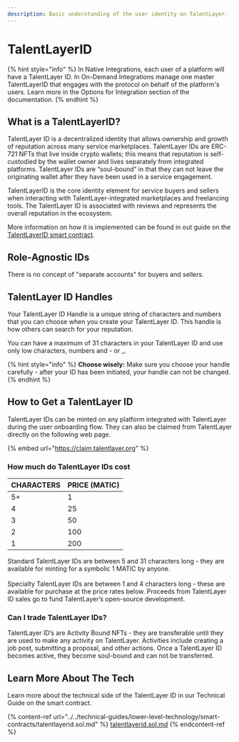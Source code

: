 ```yaml
---
description: Basic understanding of the user identity on TalentLayer.
---
```


# TalentLayerID

{% hint style="info" %}
In Native Integrations, each user of a platform will have a TalentLayer ID. In On-Demand Integrations manage one master TalentLayerID that engages with the protocol on behalf of the platform's users. Learn more in the Options for Integration section of the documentation.&#x20;
{% endhint %}

## What is a TalentLayerID?

TalentLayer ID is a decentralized identity that allows ownership and growth of reputation across many service marketplaces. TalentLayer IDs are ERC-721 NFTs that live inside crypto wallets; this means that reputation is self-custodied by the wallet owner and lives separately from integrated platforms. TalentLayer IDs are “soul-bound” in that they can not leave the originating wallet after they have been used in a service engagement.

TalentLayerID is the core identity element for service buyers and sellers when interacting with TalentLayer-integrated marketplaces and freelancing tools. The TalentLayer ID is associated with reviews and represents the overall reputation in the ecosystem.

More information on how it is implemented can be found in out guide on the [TalentLayerID smart contract](../../technical-guides/lower-level-technology/smart-contracts/talentlayerid.sol.md).

## Role-Agnostic IDs

There is no concept of "separate accounts" for buyers and sellers.&#x20;

## TalentLayer ID Handles

Your TalentLayer ID Handle is a unique string of characters and numbers that you can choose when you create your TalentLayer ID. This handle is how others can search for your reputation.

You can have a maximum of 31 characters in your TalentLayer ID and use only low characters, numbers and - or \_.

{% hint style="info" %}
**Choose wisely:** Make sure you choose your handle carefully - after your ID has been initiated, your handle can not be changed.
{% endhint %}

## How to Get a TalentLayer ID

TalentLayer IDs can be minted on any platform integrated with TalentLayer during the user onboarding flow. They can also be claimed from TalentLayer directly on the following web page.

{% embed url="https://claim.talentlayer.org" %}

### How much do TalentLayer IDs cost

| CHARACTERS | PRICE (MATIC) |
| ---------- | ------------- |
| 5+         | 1             |
| 4          | 25            |
| 3          | 50            |
| 2          | 100           |
| 1          | 200           |

Standard TalentLayer IDs are between 5 and 31 characters long - they are available for minting for a symbolic 1 MATIC by anyone.\
\
Specialty TalentLayer IDs are between 1 and 4 characters long - these are available for purchase at the price rates below. Proceeds from TalentLayer ID sales go to fund TalentLayer’s open-source development.

### Can I trade TalentLayer IDs?

TalentLayer ID’s are Activity Bound NFTs - they are transferable until they are used to make any activity on TalentLayer. Activities include creating a job post, submitting a proposal, and other actions. Once a TalentLayer ID becomes active, they become soul-bound and can not be transferred.

## Learn More About The Tech

Learn more about the technical side of the TalentLayer ID in our Technical Guide on the smart contract.&#x20;

{% content-ref url="../../technical-guides/lower-level-technology/smart-contracts/talentlayerid.sol.md" %}
[talentlayerid.sol.md](../../technical-guides/lower-level-technology/smart-contracts/talentlayerid.sol.md)
{% endcontent-ref %}
